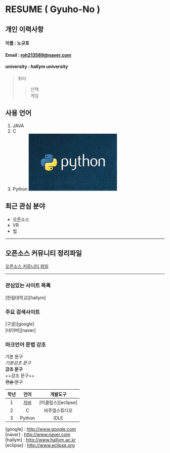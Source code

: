 # RESUME ( Gyuho-No )

## 개인 이력사항

#### 이름 : 노규호
#### Email : roh213589@naver.com 
#### university : hallym university 

> 취미  
>> 산책  
>> 게임  

## 사용 언어
1. JAVA
2. C
3. Python
![Python icon](/파이썬이미지.jpg)  

## 최근 관심 분야
* 오픈소스
* VR
* 법



----------
## 오픈소스 커뮤니티 정리파일
[오픈소스 커뮤니티 파일](openSourceCommunity.md)
*****************

### 관심있는 사이트 목록
[한림대학교][hallym]

### 주요 검색사이트
[구글][google]  
[네이버][naver]

### 마크언어 문법 강조

기본 문구  
*기본강조 문구*  
**강조 문구**  
++강조 문구++  
~~캔슬 문구~~  

|학년|언어|개발도구|  
|:---:|:---:|:---:|  
|1|[자바](http://www.oracle.com)|[이클립스][eclipse]|
|2|C|비주얼스튜디오|  
|3|Python|IDLE|

[google] : http://www.google.com  
[naver] : http://www.naver.com  
[hallym] : http://www.hallym.ac.kr  
[eclipse] : http://www.eclipse.org  
